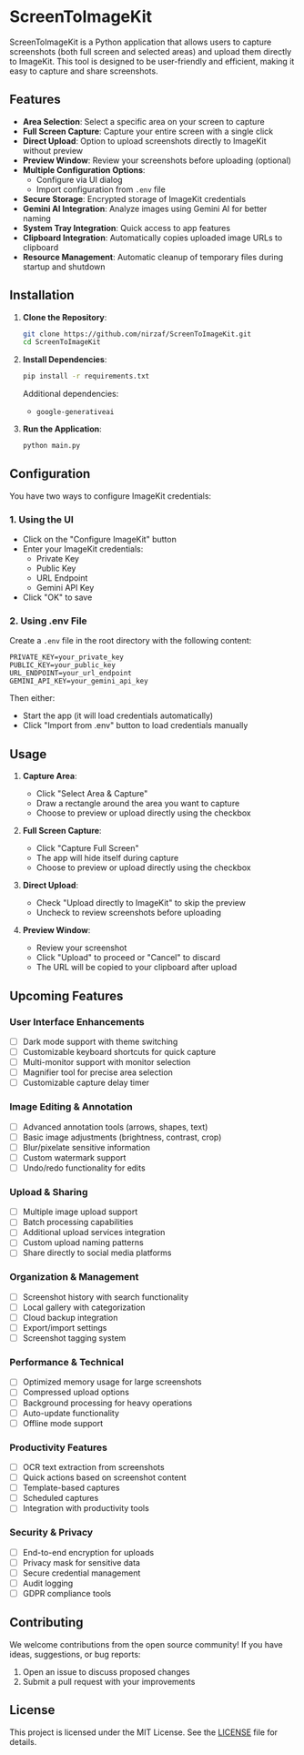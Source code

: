 # ScreenToImageKit

ScreenToImageKit is a Python application that allows users to capture screenshots (both full screen and selected areas) and upload them directly to ImageKit. This tool is designed to be user-friendly and efficient, making it easy to capture and share screenshots.

## Features

- **Area Selection**: Select a specific area on your screen to capture
- **Full Screen Capture**: Capture your entire screen with a single click
- **Direct Upload**: Option to upload screenshots directly to ImageKit without preview
- **Preview Window**: Review your screenshots before uploading (optional)
- **Multiple Configuration Options**:
  - Configure via UI dialog
  - Import configuration from `.env` file
- **Secure Storage**: Encrypted storage of ImageKit credentials
- **Gemini AI Integration**: Analyze images using Gemini AI for better naming
- **System Tray Integration**: Quick access to app features
- **Clipboard Integration**: Automatically copies uploaded image URLs to clipboard
- **Resource Management**: Automatic cleanup of temporary files during startup and shutdown

## Installation

1. **Clone the Repository**:
   ```bash
   git clone https://github.com/nirzaf/ScreenToImageKit.git
   cd ScreenToImageKit
   ```

2. **Install Dependencies**:
   ```bash
   pip install -r requirements.txt
   ```

   Additional dependencies:
   - `google-generativeai`

3. **Run the Application**:
   ```bash
   python main.py
   ```

## Configuration

You have two ways to configure ImageKit credentials:

### 1. Using the UI
- Click on the "Configure ImageKit" button
- Enter your ImageKit credentials:
  - Private Key
  - Public Key
  - URL Endpoint
  - Gemini API Key
- Click "OK" to save

### 2. Using .env File
Create a `.env` file in the root directory with the following content:
```
PRIVATE_KEY=your_private_key
PUBLIC_KEY=your_public_key
URL_ENDPOINT=your_url_endpoint
GEMINI_API_KEY=your_gemini_api_key
```
Then either:
- Start the app (it will load credentials automatically)
- Click "Import from .env" button to load credentials manually

## Usage

1. **Capture Area**:
   - Click "Select Area & Capture"
   - Draw a rectangle around the area you want to capture
   - Choose to preview or upload directly using the checkbox

2. **Full Screen Capture**:
   - Click "Capture Full Screen"
   - The app will hide itself during capture
   - Choose to preview or upload directly using the checkbox

3. **Direct Upload**:
   - Check "Upload directly to ImageKit" to skip the preview
   - Uncheck to review screenshots before uploading

4. **Preview Window**:
   - Review your screenshot
   - Click "Upload" to proceed or "Cancel" to discard
   - The URL will be copied to your clipboard after upload

## Upcoming Features

### User Interface Enhancements
- [ ] Dark mode support with theme switching
- [ ] Customizable keyboard shortcuts for quick capture
- [ ] Multi-monitor support with monitor selection
- [ ] Magnifier tool for precise area selection
- [ ] Customizable capture delay timer

### Image Editing & Annotation
- [ ] Advanced annotation tools (arrows, shapes, text)
- [ ] Basic image adjustments (brightness, contrast, crop)
- [ ] Blur/pixelate sensitive information
- [ ] Custom watermark support
- [ ] Undo/redo functionality for edits

### Upload & Sharing
- [ ] Multiple image upload support
- [ ] Batch processing capabilities
- [ ] Additional upload services integration
- [ ] Custom upload naming patterns
- [ ] Share directly to social media platforms

### Organization & Management
- [ ] Screenshot history with search functionality
- [ ] Local gallery with categorization
- [ ] Cloud backup integration
- [ ] Export/import settings
- [ ] Screenshot tagging system

### Performance & Technical
- [ ] Optimized memory usage for large screenshots
- [ ] Compressed upload options
- [ ] Background processing for heavy operations
- [ ] Auto-update functionality
- [ ] Offline mode support

### Productivity Features
- [ ] OCR text extraction from screenshots
- [ ] Quick actions based on screenshot content
- [ ] Template-based captures
- [ ] Scheduled captures
- [ ] Integration with productivity tools

### Security & Privacy
- [ ] End-to-end encryption for uploads
- [ ] Privacy mask for sensitive data
- [ ] Secure credential management
- [ ] Audit logging
- [ ] GDPR compliance tools

## Contributing

We welcome contributions from the open source community! If you have ideas, suggestions, or bug reports:

1. Open an issue to discuss proposed changes
2. Submit a pull request with your improvements

## License

This project is licensed under the MIT License. See the [LICENSE](LICENSE) file for details.
